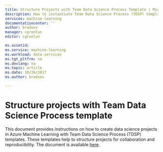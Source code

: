 ```yaml
---
title: Structure Projects with Team Data Science Process Template | Microsoft Docs
description: How to instantiate Team Data Science Process (TDSP) templates in Azure ML that structure projects for collaboration.
services: machine-learning
documentationcenter: ''
author: bradsev
manager: cgronlun
editor: cgronlun

ms.assetid: 
ms.service: machine-learning
ms.workload: data-services
ms.tgt_pltfrm: na
ms.devlang: na
ms.topic: article
ms.date: 10/26/2017
ms.author: bradsev

---
```


# Structure projects with Team Data Science Process template

This document provides instructions on how to create data science projects in Azure Machine Learning with Team Data Science Process (TDSP) templates. These templates help to structure projects for collaboration and reproducibility. The document is available [here](https://docs.microsoft.com/en-us/azure/machine-learning/preview/how-to-use-tdsp-in-azure-ml).

